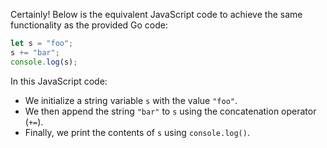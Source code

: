  Certainly! Below is the equivalent JavaScript code to achieve the same functionality as the provided Go code:

```javascript
let s = "foo";
s += "bar";
console.log(s);
```

In this JavaScript code:
- We initialize a string variable `s` with the value `"foo"`.
- We then append the string `"bar"` to `s` using the concatenation operator (`+=`).
- Finally, we print the contents of `s` using `console.log()`.
